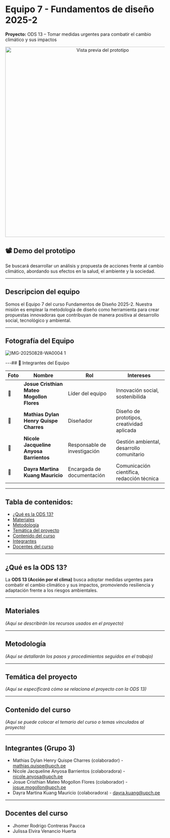 # Equipo 7 - Fundamentos de diseño 2025-2 

**Proyecto:** ODS 13 – Tomar medidas urgentes para combatir el cambio climático y sus impactos  


<p align="center">
  <img src="Recursos - Imàgenes/ODS_13.gif" alt="Vista previa del prototipo" width="600"/>
</p>

## 📽️ Demo del prototipo

Se buscará desarrollar un análisis y propuesta de acciones frente al cambio climático, abordando sus efectos en la salud, el ambiente y la sociedad.  

---
## Descripcion del equipo
Somos el Equipo 7 del curso Fundamentos de Diseño 2025-2. Nuestra misión es emplear la metodología de diseño como herramienta para crear propuestas innovadoras que contribuyan de manera positiva al desarrollo social, tecnológico y ambiental.

---
## Fotografía del Equipo
![IMG-20250828-WA0004 1](https://github.com/user-attachments/assets/0a4e330e-6d46-49d8-8c06-36d7d69c9a28)

---## 👥 Integrantes del Equipo  

| Foto | Nombre                                | Rol                           | Intereses                                      |
|------|---------------------------------------|-------------------------------|------------------------------------------------|
| 🧑 | **Josue Cristhian Mateo Mogollon Flores** | Líder del equipo            | Innovación social, sostenibilida               |
| 🧑 | **Mathias Dylan Henry Quispe Charres**  | Diseñador                     | Diseño de prototipos, creatividad aplicada     |
| 👩 | **Nicole Jacqueline Anyosa Barrientos** | Responsable de investigación  | Gestión ambiental, desarrollo comunitario      |
| 👩 | **Dayra Martina Kuang Mauricio**        | Encargada de documentación    | Comunicación científica, redacción técnica     |

---
## Tabla de contenidos:
- [¿Qué es la ODS 13?](#qué-es-la-ods-13)  
- [Materiales](#materiales)  
- [Metodología](#metodología)  
- [Temática del proyecto](#temática-del-proyecto)  
- [Contenido del curso](#contenido-del-curso)  
- [Integrantes](#integrantes)  
- [Docentes del curso](#docentes-del-curso)  

---

## ¿Qué es la ODS 13?
La **ODS 13 (Acción por el clima)** busca adoptar medidas urgentes para combatir el cambio climático y sus impactos, promoviendo resiliencia y adaptación frente a los riesgos ambientales.

---

## Materiales
*(Aquí se describirán los recursos usados en el proyecto)*

---

## Metodología
*(Aquí se detallarán los pasos y procedimientos seguidos en el trabajo)*

---

## Temática del proyecto
*(Aquí se especificará cómo se relaciona el proyecto con la ODS 13)*

---

## Contenido del curso
*(Aquí se puede colocar el temario del curso o temas vinculados al proyecto)*

---

## Integrantes (Grupo 3)
- Mathias Dylan Henry Quispe Charres (colaborador) - mathias.quispe@upch.pe  
- Nicole Jacqueline Anyosa Barrientos (colaboradora) - nicole.anyosa@upch.pe  
- Josue Cristhian Mateo Mogollon Flores (colaborador) - josue.mogollon@upch.pe  
- Dayra Martina Kuang Mauricio (colaboradora) - dayra.kuang@upch.pe  

---

## Docentes del curso
- Jhomer Rodrigo Contreras Paucca  
- Julissa Elvira Venancio Huerta  
